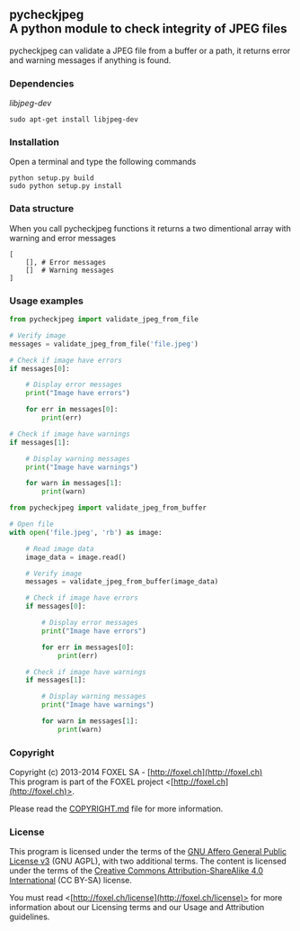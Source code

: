 
## pycheckjpeg<br />A python module to check integrity of JPEG files

pycheckjpeg can validate a JPEG file from a buffer or a path, it returns error and warning messages if anything is found.

### Dependencies

 _libjpeg-dev_

    sudo apt-get install libjpeg-dev


### Installation

Open a terminal and type the following commands

    python setup.py build
    sudo python setup.py install

### Data structure

When you call pycheckjpeg functions it returns a two dimentional array with warning and error messages

    [
        [], # Error messages
        []  # Warning messages
    ]

### Usage examples

```python
from pycheckjpeg import validate_jpeg_from_file

# Verify image
messages = validate_jpeg_from_file('file.jpeg')

# Check if image have errors
if messages[0]:

    # Display error messages
    print("Image have errors")

    for err in messages[0]:
        print(err)

# Check if image have warnings
if messages[1]:

    # Display warning messages
    print("Image have warnings")

    for warn in messages[1]:
        print(warn)

```


```python
from pycheckjpeg import validate_jpeg_from_buffer

# Open file
with open('file.jpeg', 'rb') as image:

    # Read image data
    image_data = image.read()

    # Verify image
    messages = validate_jpeg_from_buffer(image_data)

    # Check if image have errors
    if messages[0]:

        # Display error messages
        print("Image have errors")

        for err in messages[0]:
            print(err)

    # Check if image have warnings
    if messages[1]:

        # Display warning messages
        print("Image have warnings")

        for warn in messages[1]:
            print(warn)
```

### Copyright

Copyright (c) 2013-2014 FOXEL SA - [http://foxel.ch](http://foxel.ch)<br />
This program is part of the FOXEL project <[http://foxel.ch](http://foxel.ch)>.

Please read the [COPYRIGHT.md](COPYRIGHT.md) file for more information.


### License

This program is licensed under the terms of the
[GNU Affero General Public License v3](http://www.gnu.org/licenses/agpl.html)
(GNU AGPL), with two additional terms. The content is licensed under the terms
of the
[Creative Commons Attribution-ShareAlike 4.0 International](http://creativecommons.org/licenses/by-sa/4.0/)
(CC BY-SA) license.

You must read <[http://foxel.ch/license](http://foxel.ch/license)> for more
information about our Licensing terms and our Usage and Attribution guidelines.

